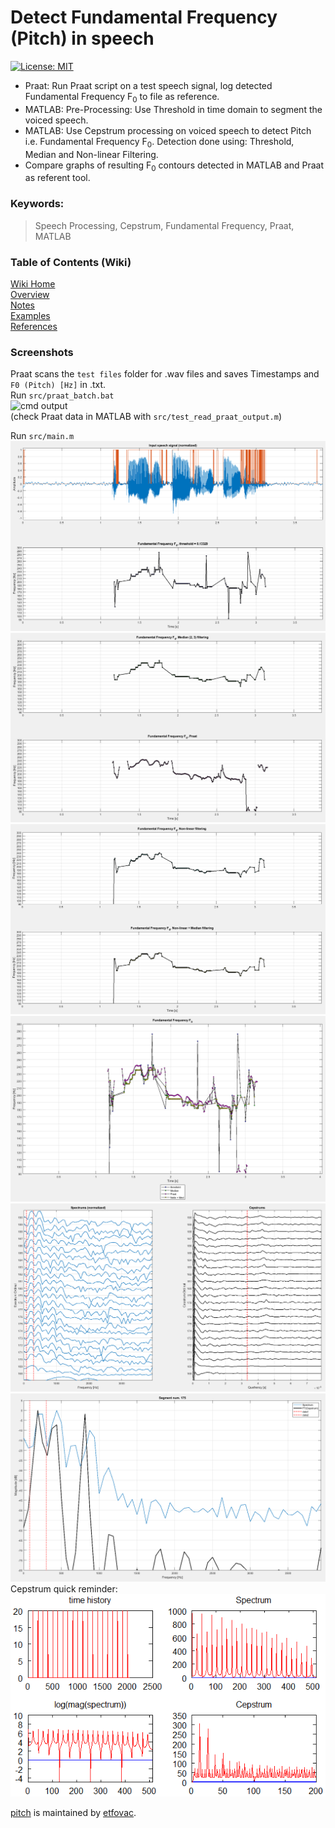 # Detect Fundamental Frequency (Pitch) in speech
[![License: MIT](https://img.shields.io/badge/License-MIT-blue.svg)](https://github.com/etfovac/pitch/blob/main/LICENSE) 

* Praat: Run Praat script on a test speech signal, log detected Fundamental Frequency F<sub>0</sub> to file as reference. 
* MATLAB: Pre-Processing: Use Threshold in time domain to segment the voiced speech.  
* MATLAB: Use Cepstrum processing on voiced speech to detect Pitch i.e. Fundamental Frequency F<sub>0</sub>. Detection done using: Threshold, Median and Non-linear Filtering.  
* Compare graphs of resulting F<sub>0</sub> contours detected in MATLAB and Praat as referent tool. 

### Keywords:  
> Speech Processing, Cepstrum, Fundamental Frequency, Praat, MATLAB  

### Table of Contents (Wiki)
[Wiki Home](https://github.com/etfovac/pitch/wiki)  
[Overview](https://github.com/etfovac/pitch/wiki/Overview)  
[Notes](https://github.com/etfovac/pitch/wiki/Notes)  
[Examples](https://github.com/etfovac/pitch/wiki/Examples)  
[References](https://github.com/etfovac/pitch/wiki/References)  

### Screenshots 
Praat scans the ```test files``` folder for .wav files and saves Timestamps and	```F0 (Pitch) [Hz]``` in .txt.  
Run ```src/praat_batch.bat```  
<img src="./graphics/cmd output.png" alt="cmd output">  
(check Praat data in MATLAB with ```src/test_read_praat_output.m```)  

Run ```src/main.m```
<img src="./graphics/Fig 1.png" alt="Fig 1"> 
<img src="./graphics/Fig 2.png" alt="Fig 2"> 
<img src="./graphics/Fig 3.png" alt="Fig 3"> 
<img src="./graphics/Fig 4.png" alt="Fig 4"> 
<img src="./graphics/Fig 5.png" alt="Fig 5"> 
<img src="./graphics/Fig 6.png" alt="Fig 6"> 
Cepstrum quick reminder:   
<img src="./graphics/Cepstrum_signal_analysis.png" alt="[Cepstrum_signal_analysis](https://en.wikipedia.org/wiki/Cepstrum#/media/File:Cepstrum_signal_analysis.png)">

[pitch](https://github.com/etfovac/pitch) is maintained by [etfovac](https://github.com/etfovac).
